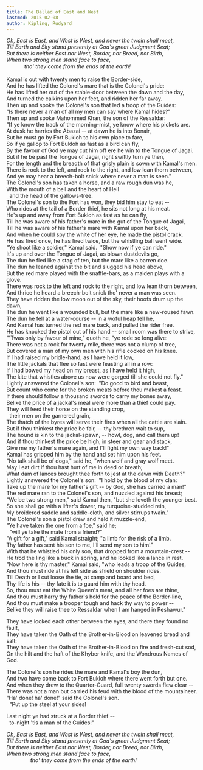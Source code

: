 ```yaml
---
title: The Ballad of East and West
lastmod: 2015-02-08
author: Kipling, Rudyard
---
```

<em>Oh, East is East, and West is West, and never the twain shall meet,  
Till Earth and Sky stand presently at God's great Judgment Seat;  
But there is neither East nor West, Border, nor Breed, nor Birth,  
When two strong men stand face to face,  
&nbsp;&nbsp;&nbsp; &nbsp;&nbsp;&nbsp; &nbsp;&nbsp;&nbsp; tho' they come from the ends of the earth!  
</em>  
Kamal is out with twenty men to raise the Border-side,  
And he has lifted the Colonel's mare that is the Colonel's pride:  
He has lifted her out of the stable-door between the dawn and the day,  
And turned the calkins upon her feet, and ridden her far away.  
Then up and spoke the Colonel's son that led a troop of the Guides:  
&quot;Is there never a man of all my men can say where Kamal hides?&quot;  
Then up and spoke Mahommed Khan, the son of the Ressaldar:  
&quot;If ye know the track of the morning-mist, ye know where his pickets are.  
At dusk he harries the Abazai -- at dawn he is into Bonair,  
But he must go by Fort Bukloh to his own place to fare,  
So if ye gallop to Fort Bukloh as fast as a bird can fly,  
By the favour of God ye may cut him off ere he win to the Tongue of Jagai.  
But if he be past the Tongue of Jagai, right swiftly turn ye then,  
For the length and the breadth of that grisly plain is sown with Kamal's men.  
There is rock to the left, and rock to the right, and low lean thorn between,  
And ye may hear a breech-bolt snick where never a man is seen.&quot;  
The Colonel's son has taken a horse, and a raw rough dun was he,  
With the mouth of a bell and the heart of Hell  
&nbsp; and the head of the gallows-tree.  
The Colonel's son to the Fort has won, they bid him stay to eat --  
Who rides at the tail of a Border thief, he sits not long at his meat.  
He's up and away from Fort Bukloh as fast as he can fly,  
Till he was aware of his father's mare in the gut of the Tongue of Jagai,  
Till he was aware of his father's mare with Kamal upon her back,  
And when he could spy the white of her eye, he made the pistol crack.  
He has fired once, he has fired twice, but the whistling ball went wide.  
&quot;Ye shoot like a soldier,&quot; Kamal said.&nbsp; &quot;Show now if ye can ride.&quot;  
It's up and over the Tongue of Jagai, as blown dustdevils go,  
The dun he fled like a stag of ten, but the mare like a barren doe.  
The dun he leaned against the bit and slugged his head above,  
But the red mare played with the snaffle-bars, as a maiden plays with a glove.  
There was rock to the left and rock to the right, and low lean thorn between,  
And thrice he heard a breech-bolt snick tho' never a man was seen.  
They have ridden the low moon out of the sky, their hoofs drum up the dawn,  
The dun he went like a wounded bull, but the mare like a new-roused fawn.  
The dun he fell at a water-course -- in a woful heap fell he,  
And Kamal has turned the red mare back, and pulled the rider free.  
He has knocked the pistol out of his hand -- small room was there to strive,  
&quot;'Twas only by favour of mine,&quot; quoth he, &quot;ye rode so long alive:  
There was not a rock for twenty mile, there was not a clump of tree,  
But covered a man of my own men with his rifle cocked on his knee.  
If I had raised my bridle-hand, as I have held it low,  
The little jackals that flee so fast were feasting all in a row:  
If I had bowed my head on my breast, as I have held it high,  
The kite that whistles above us now were gorged till she could not fly.&quot;  
Lightly answered the Colonel's son:&nbsp; &quot;Do good to bird and beast,  
But count who come for the broken meats before thou makest a feast.  
If there should follow a thousand swords to carry my bones away,  
Belike the price of a jackal's meal were more than a thief could pay.  
They will feed their horse on the standing crop,  
&nbsp; their men on the garnered grain,  
The thatch of the byres will serve their fires when all the cattle are slain.  
But if thou thinkest the price be fair, -- thy brethren wait to sup,  
The hound is kin to the jackal-spawn, -- howl, dog, and call them up!  
And if thou thinkest the price be high, in steer and gear and stack,  
Give me my father's mare again, and I'll fight my own way back!&quot;  
Kamal has gripped him by the hand and set him upon his feet.  
&quot;No talk shall be of dogs,&quot; said he, &quot;when wolf and gray wolf meet.  
May I eat dirt if thou hast hurt of me in deed or breath;  
What dam of lances brought thee forth to jest at the dawn with Death?&quot;  
Lightly answered the Colonel's son:&nbsp; &quot;I hold by the blood of my clan:  
Take up the mare for my father's gift -- by God, she has carried a man!&quot;  
The red mare ran to the Colonel's son, and nuzzled against his breast;  
&quot;We be two strong men,&quot; said Kamal then, &quot;but she loveth the younger best.  
So she shall go with a lifter's dower, my turquoise-studded rein,  
My broidered saddle and saddle-cloth, and silver stirrups twain.&quot;  
The Colonel's son a pistol drew and held it muzzle-end,  
&quot;Ye have taken the one from a foe,&quot; said he;  
&nbsp; &quot;will ye take the mate from a friend?&quot;  
&quot;A gift for a gift,&quot; said Kamal straight; &quot;a limb for the risk of a limb.  
Thy father has sent his son to me, I'll send my son to him!&quot;  
With that he whistled his only son, that dropped from a mountain-crest --  
He trod the ling like a buck in spring, and he looked like a lance in rest.  
&quot;Now here is thy master,&quot; Kamal said, &quot;who leads a troop of the Guides,  
And thou must ride at his left side as shield on shoulder rides.  
Till Death or I cut loose the tie, at camp and board and bed,  
Thy life is his -- thy fate it is to guard him with thy head.  
So, thou must eat the White Queen's meat, and all her foes are thine,  
And thou must harry thy father's hold for the peace of the Border-line,  
And thou must make a trooper tough and hack thy way to power --  
Belike they will raise thee to Ressaldar when I am hanged in Peshawur.&quot;  

They have looked each other between the eyes, and there they found no fault,  
They have taken the Oath of the Brother-in-Blood on leavened bread and salt:  
They have taken the Oath of the Brother-in-Blood on fire and fresh-cut sod,  
On the hilt and the haft of the Khyber knife, and the Wondrous Names of God.  

The Colonel's son he rides the mare and Kamal's boy the dun,  
And two have come back to Fort Bukloh where there went forth but one.  
And when they drew to the Quarter-Guard, full twenty swords flew clear --  
There was not a man but carried his feud with the blood of the mountaineer.  
&quot;Ha' done! ha' done!&quot; said the Colonel's son.  
&nbsp; &quot;Put up the steel at your sides!  

Last night ye had struck at a Border thief --  
&nbsp; to-night 'tis a man of the Guides!&quot;  

<em>Oh, East is East, and West is West, and never the twain shall meet,  
Till Earth and Sky stand presently at God's great Judgment Seat;  
But there is neither East nor West, Border, nor Breed, nor Birth,  
When two strong men stand face to face,  
&nbsp;&nbsp;&nbsp; &nbsp;&nbsp;&nbsp; &nbsp;&nbsp;&nbsp; &nbsp;&nbsp;&nbsp; tho' they come from the ends of the earth!  
</em>

